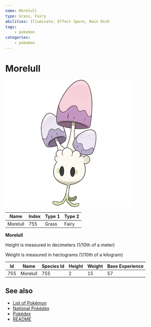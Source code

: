 ```yaml
---
name: Morelull
type: Grass, Fairy
abilities: Illuminate, Effect Spore, Rain Dish
tags:
    - pokemon
categories:
    - pokemon
---
```


# Morelull


![Morelull](images/755.png)

| **Name** | **Index** | **Type 1** | **Type 2** |
|----|----|----|----|
| Morelull | 755 | Grass | Fairy  |

**Morelull** 


Height is measured in decimeters (1/10th of a meter)

Weight is measured in hectograms (1/10th of a kilogram)

| **Id** | **Name** | **Species Id** | **Height** | **Weight** | **Base Experience** |
|--------|----------|----------------|------------|------------|---------------------|
| 755 | Morelull | 755 | 2 | 15 | 57 |


## See also

- [List of Pokémon](../pokemon.md)
- [National Pokédex](../national_pokedex.md)
- [Pokédex](../pokedex.md)
- [README](../README.md)

